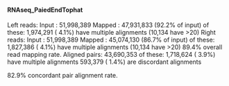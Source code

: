 #### RNAseq_PaiedEndTophat

Left reads:
          Input     :  51,998,389
           Mapped   :  47,931,833 (92.2% of input)
            of these:   1,974,291 ( 4.1%) have multiple alignments (10,134 have >20)
Right reads:
          Input     :  51,998,389
           Mapped   :  45,074,130 (86.7% of input)
            of these:   1,827,386 ( 4.1%) have multiple alignments (10,134 have >20)
89.4% overall read mapping rate.
Aligned pairs:  43,690,353
     of these:   1,718,624 ( 3.9%) have multiple alignments
                  593,379 ( 1.4%) are discordant alignments
                  
82.9% concordant pair alignment rate.


